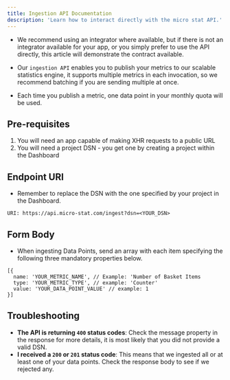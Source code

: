 ```yaml
---
title: Ingestion API Documentation
description: 'Learn how to interact directly with the micro stat API.'
---
```


- We recommend using an integrator where available, but if there is not an integrator available for your app, or you simply prefer to use the API directly, this article will demonstrate the contract available.

- Our `ingestion API` enables you to publish your metrics to our scalable statistics engine, it supports multiple metrics in each invocation, so we recommend batching if you are sending multiple at once.

- Each time you publish a metric, one data point in your monthly quota will be used. 

## Pre-requisites
1. You will need an app capable of making XHR requests to a public URL
2. You will need a project DSN - you get one by creating a project within the Dashboard

## Endpoint URI
- Remember to replace the DSN with the one specified by your project in the Dashboard.
```
URI: https://api.micro-stat.com/ingest?dsn=<YOUR_DSN>
```

## Form Body
- When ingesting Data Points, send an array with each item specifying the following three mandatory properties below.

```
[{
  name: 'YOUR_METRIC_NAME', // Example: 'Number of Basket Items
  type: 'YOUR_METRIC_TYPE', // example: 'Counter'
  value: 'YOUR_DATA_POINT_VALUE' // example: 1
}]
```

## Troubleshooting
- **The API is returning `400` status codes**: Check the message property in the response for more details, it is most likely that you did not provide a valid DSN.
- **I received a `200` or `201` status code**: This means that we ingested all or at least one of your data points. Check the response body to see if we rejected any.